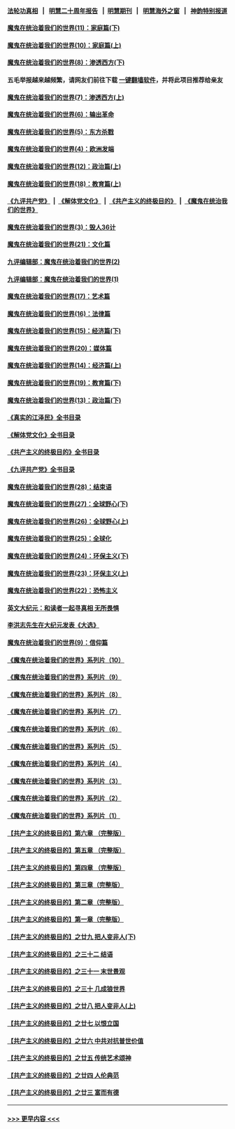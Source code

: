 #### [法轮功真相](https://github.com/gfw-breaker/truth/blob/master/README.md?t=0) &nbsp;&nbsp;|&nbsp;&nbsp; [明慧二十周年报告](https://github.com/gfw-breaker/mh-reports/blob/master/README.md?t=0) &nbsp;&nbsp;|&nbsp;&nbsp;[明慧期刊](https://github.com/gfw-breaker/mh-qikan) &nbsp;&nbsp;|&nbsp;&nbsp; [明慧海外之窗](https://github.com/gfw-breaker/mh-news/blob/master/README.md?t=0) &nbsp;&nbsp;|&nbsp;&nbsp; [神韵特别报道](https://github.com/gfw-breaker/mh-news/blob/master/shenyun.md?t=0)
#### [魔鬼在统治着我们的世界(11)：家庭篇(下)](../pages/nsc422/n10440961.md?t=12020250) 
#### [魔鬼在统治着我们的世界(10)：家庭篇(上)](../pages/nsc422/n10435448.md?t=12020250) 
#### [魔鬼在统治着我们的世界(8)：渗透西方(下)](../pages/nsc422/n10429603.md?t=12020250) 
#### 五毛举报越来越频繁，请网友们前往下载 [一键翻墙软件](https://github.com/gfw-breaker/ssr-accounts)，并将此项目推荐给亲友
#### [魔鬼在统治着我们的世界(7)：渗透西方(上)](../pages/nsc422/n10426013.md?t=12020250) 
#### [魔鬼在统治着我们的世界(6)：输出革命](../pages/nsc422/n10421536.md?t=12020250) 
#### [魔鬼在统治着我们的世界(5)：东方杀戮](../pages/nsc422/n10417707.md?t=12020250) 
#### [魔鬼在统治着我们的世界(4)：欧洲发端](../pages/nsc422/n10414890.md?t=12020250) 
#### [魔鬼在统治着我们的世界(12)：政治篇(上)](../pages/nsc422/n10444576.md?t=12020250) 
#### [魔鬼在统治着我们的世界(18)：教育篇(上)](../pages/nsc422/n10526970.md?t=12020250) 
#### [《九评共产党》](https://github.com/begood0513/9ping.md/blob/master/README.md) &nbsp;|&nbsp; [《解体党文化》](../../../../jtdwh.md/blob/master/README.md)  &nbsp;|&nbsp; [《共产主义的终极目的》](../../../../gczydzjmd.md/blob/master/README.md) &nbsp;|&nbsp; [《魔鬼在统治我们的世界》](../../../../mgztzwmdsj.md/blob/master/README.md) 
#### [魔鬼在统治着我们的世界(3)：毁人36计](../pages/nsc422/n10411583.md?t=12020250) 
#### [魔鬼在统治着我们的世界(21)：文化篇](../pages/nsc422/n10597706.md?t=12020250) 
#### [九评编辑部：魔鬼在统治着我们的世界(2)](../pages/nsc422/n10410036.md?t=12020250) 
#### [九评编辑部：魔鬼在统治着我们的世界(1)](../pages/nsc422/n10406825.md?t=12020250) 
#### [魔鬼在统治着我们的世界(17)：艺术篇](../pages/nsc422/n10499093.md?t=12020250) 
#### [魔鬼在统治着我们的世界(16)：法律篇](../pages/nsc422/n10485969.md?t=12020250) 
#### [魔鬼在统治着我们的世界(15)：经济篇(下)](../pages/nsc422/n10469975.md?t=12020250) 
#### [魔鬼在统治着我们的世界(20)：媒体篇](../pages/nsc422/n10586579.md?t=12020250) 
#### [魔鬼在统治着我们的世界(14)：经济篇(上)](../pages/nsc422/n10457370.md?t=12020250) 
#### [魔鬼在统治着我们的世界(19)：教育篇(下)](../pages/nsc422/n10564808.md?t=12020250) 
#### [魔鬼在统治着我们的世界(13)：政治篇(下)](../pages/nsc422/n10448270.md?t=12020250) 
#### [《真实的江泽民》全书目录](../pages/nsc422/n13721399.md?t=12020250) 
#### [《解体党文化》全书目录](../pages/nsc422/n13721157.md?t=12020250) 
#### [《共产主义的终极目的》全书目录](../pages/nsc422/n13721048.md?t=12020250) 
#### [《九评共产党》全书目录](../pages/nsc422/n13708085.md?t=12020250) 
#### [魔鬼在统治着我们的世界(28)：结束语](../pages/nsc422/n10936246.md?t=12020250) 
#### [魔鬼在统治着我们的世界(27)：全球野心(下)](../pages/nsc422/n10928319.md?t=12020250) 
#### [魔鬼在统治着我们的世界(26)：全球野心(上)](../pages/nsc422/n10900318.md?t=12020250) 
#### [魔鬼在统治着我们的世界(25)：全球化](../pages/nsc422/n10788205.md?t=12020250) 
#### [魔鬼在统治着我们的世界(24)：环保主义(下)](../pages/nsc422/n10695307.md?t=12020250) 
#### [魔鬼在统治着我们的世界(23)：环保主义(上)](../pages/nsc422/n10688613.md?t=12020250) 
#### [魔鬼在统治着我们的世界(22)：恐怖主义](../pages/nsc422/n10614727.md?t=12020250) 
#### [英文大纪元：和读者一起寻真相 无所畏惧](../pages/nsc422/n12542027.md?t=12020250) 
#### [李洪志先生在大纪元发表《大选》](../pages/nsc422/n12534746.md?t=12020250) 
#### [魔鬼在统治着我们的世界(9)：信仰篇](../pages/nsc422/n10432159.md?t=12020250) 
#### [《魔鬼在统治着我们的世界》系列片（10）](../pages/nsc422/n12292670.md?t=12020250) 
#### [《魔鬼在统治着我们的世界》系列片（9）](../pages/nsc422/n12290859.md?t=12020250) 
#### [《魔鬼在统治着我们的世界》系列片（8）](../pages/nsc422/n12287445.md?t=12020250) 
#### [《魔鬼在统治着我们的世界》系列片（7）](../pages/nsc422/n12283425.md?t=12020250) 
#### [《魔鬼在统治着我们的世界》系列片（6）](../pages/nsc422/n12282314.md?t=12020250) 
#### [《魔鬼在统治着我们的世界》系列片（5）](../pages/nsc422/n12281419.md?t=12020250) 
#### [《魔鬼在统治着我们的世界》系列片（4）](../pages/nsc422/n12274024.md?t=12020250) 
#### [《魔鬼在统治着我们的世界》系列片（3）](../pages/nsc422/n12271322.md?t=12020250) 
#### [《魔鬼在统治着我们的世界》系列片（2）](../pages/nsc422/n12269049.md?t=12020250) 
#### [《魔鬼在统治着我们的世界》系列片（1）](../pages/nsc422/n12267575.md?t=12020250) 
#### [【共产主义的终极目的】第六章 （完整版）](../pages/nsc422/n11428913.md?t=12020250) 
#### [【共产主义的终极目的】第五章 （完整版）](../pages/nsc422/n11428912.md?t=12020250) 
#### [【共产主义的终极目的】第四章 （完整版）](../pages/nsc422/n11428907.md?t=12020250) 
#### [【共产主义的终极目的】第三章（完整版）](../pages/nsc422/n11428848.md?t=12020250) 
#### [【共产主义的终极目的】第二章（完整版）](../pages/nsc422/n11428831.md?t=12020250) 
#### [【共产主义的终极目的】第一章（完整版）](../pages/nsc422/n11417651.md?t=12020250) 
#### [【共产主义的终极目的】之廿九 把人变非人(下)](../pages/nsc422/n11344140.md?t=12020250) 
#### [【共产主义的终极目的】之三十二 结语](../pages/nsc422/n11360535.md?t=12020250) 
#### [【共产主义的终极目的】之三十一 末世景观](../pages/nsc422/n11351129.md?t=12020250) 
#### [【共产主义的终极目的】之三十 几成狼世界](../pages/nsc422/n11348280.md?t=12020250) 
#### [【共产主义的终极目的】之廿八 把人变非人(上)](../pages/nsc422/n11340492.md?t=12020250) 
#### [【共产主义的终极目的】之廿七 以恨立国](../pages/nsc422/n11336944.md?t=12020250) 
#### [【共产主义的终极目的】之廿六 中共对抗普世价值](../pages/nsc422/n11324785.md?t=12020250) 
#### [【共产主义的终极目的】之廿五 传统艺术颂神](../pages/nsc422/n11296396.md?t=12020250) 
#### [【共产主义的终极目的】之廿四 人伦典范](../pages/nsc422/n11296397.md?t=12020250) 
#### [【共产主义的终极目的】之廿三 富而有德](../pages/nsc422/n11283598.md?t=12020250) 

----
#### [ >>> 更早内容 <<< ](../indexes/nsc422-earlier.md)
